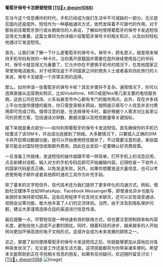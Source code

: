 **葡萄牙保号卡怎麽發短信 [[TG💪+ @esim1088](https://t.me/s/esim1088)]**

在当今这个信息爆炸的时代，手机已经成为我们生活中不可或缺的一部分。无论是在国内还是国外，短信作为一种基础通讯方式，依然发挥着不可替代的作用。对于那些前往葡萄牙旅行或长期居住的人来说，了解如何使用葡萄牙的保号卡发送短信显得尤为重要。这篇文章将为你详细介绍葡萄牙保号卡的相关知识，以及如何轻松地通过它发送短信。

首先，让我们来了解一下什么是葡萄牙的保号卡。保号卡，顾名思义，就是用来保持手机号码有效的一种卡片。当你离开原籍国并需要在国外继续使用自己的号码时，保号卡就显得尤为重要了。它允许你在不更换手机号的情况下，在其他国家正常使用电话服务。对于经常往返于不同国家之间的商务人士或者喜欢四处旅行的人来说，保号卡无疑是一个非常实用的选择。

那么，如何申请一张葡萄牙的保号卡呢？其实步骤并不复杂。通常情况下，你可以选择直接从运营商处购买，比如Vodafone、MEO或是Nos等几家主要的电信服务商。这些公司在机场、火车站甚至市中心都有专门的服务网点。此外，现在许多线上平台也提供便捷的服务，你只需登录相关网站，按照提示填写个人信息并支付费用即可完成订购。值得注意的是，在选择保号卡时，最好根据个人需求对比各家公司的资费方案，包括通话分钟数、数据流量以及短信数量等关键指标。

接下来就是重点部分——如何利用葡萄牙的保号卡发送短信。首先确保你的手机已经激活了该SIM卡，并且成功连接到了网络。大多数情况下，只要插入正确的SIM卡并开启移动数据功能，就可以开始使用短信服务了。不过需要注意的是，某些国家可能会对国际短信收取额外费用，因此在出发前一定要确认好资费政策。

一旦准备工作就绪，发送短信的操作就跟平常一样简单。打开手机上的消息应用，点击新建对话框，输入对方的手机号码后即可开始编辑内容。记得检查一下收件人的国家代码是否正确，以免发送失败。另外，如果你想要发送大量信息，也可以考虑使用电子邮件或者其他即时通讯工具作为补充手段。

除了基本的文字短信外，现代技术还为我们提供了更多样化的沟通方式。例如，借助社交媒体平台如WhatsApp、Facebook Messenger等，即使身处异乡也能与亲朋好友保持密切联系。这些应用程序不仅支持文本聊天，还可以实现语音通话、视频会议等功能，极大地丰富了人们的交流体验。当然，由于涉及到隐私保护问题，建议大家谨慎选择合适的渠道进行信息传递。

最后提醒一点，尽管短信是一种快速有效的联络方式，但也要注意控制频率和内容长度，避免给他人造成不必要的困扰。同时，随着科技的进步，越来越多的人开始转向更加环保高效的电子文档形式，这或许会成为未来发展的趋势之一。

总之，掌握了如何使用葡萄牙的保号卡发送短信之后，你就能够更加从容地应对各种突发状况了。无论是工作还是生活方面，这项技能都将为你带来诸多便利。希望本文能帮助到正在寻找相关信息的朋友，如果有任何疑问，欢迎随时留言讨论！[[TG💪+ @esim1088](https://t.me/s/esim1088) ![Image](https://i.postimg.cc/4NQfJmqS/Snipaste-2025-05-13-00-14-12.png)]
